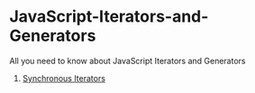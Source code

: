 # JavaScript-Iterators-and-Generators
All you need to know about JavaScript Iterators and Generators


1. [Synchronous Iterators](https://dev.to/jfet97/javascript-iterators-and-generators-synchronous-iterators-141d)
